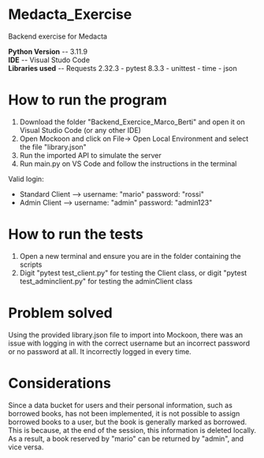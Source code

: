 # Medacta_Exercise
Backend exercise for Medacta

**Python Version** -- 3.11.9  
**IDE** -- Visual Studo Code  
**Libraries used** -- Requests 2.32.3 - pytest 8.3.3 - unittest - time - json

# How to run the program
1. Download the folder "Backend_Exercice_Marco_Berti" and open it on Visual Studio Code (or any other IDE)
2. Open Mockoon and click on File-> Open Local Environment and select the file "library.json"
3. Run the imported API to simulate the server
4. Run main.py on VS Code and follow the instructions in the terminal

Valid login:
- Standard Client --> username: "mario"  password: "rossi"
- Admin Client --> username: "admin"  password: "admin123"  

# How to run the tests
1. Open a new terminal and ensure you are in the folder containing the scripts
2. Digit "pytest test_client.py" for testing the Client class, or digit "pytest test_adminclient.py" for testing the adminClient class

# Problem solved
Using the provided library.json file to import into Mockoon, there was an issue with logging in with the correct username but an incorrect password or no password at all. It incorrectly logged in every time.

# Considerations
Since a data bucket for users and their personal information, such as borrowed books, has not been implemented, it is not possible to assign borrowed books to a user, but the book is generally marked as borrowed. This is because, at the end of the session, this information is deleted locally. As a result, a book reserved by "mario" can be returned by "admin", and vice versa.
